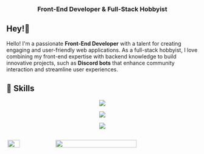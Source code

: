 <h3 align="center">Front-End Developer &amp; Full-Stack Hobbyist</h3>

## Hey!👋
Hello! I'm a passionate **Front-End Developer** with a talent for creating engaging and user-friendly web applications. As a full-stack hobbyist, I love combining my front-end expertise with backend knowledge to build innovative projects, such as **Discord bots** that enhance community interaction and streamline user experiences.


## 🚀 Skills
<p align="center">
    <a href="https://skillicons.dev">
        <img src="https://skillicons.dev/icons?i=html,css,js,ts,tailwind,sass,lua" />
    </a>
</p>
<p align="center">
    <a href="https://skillicons.dev">
        <img src="https://skillicons.dev/icons?i=nuxt,vue,react,nodejs,discord,discordjs" />
    </a>
</p>
<p align="center">
    <a href="https://skillicons.dev">
        <img src="https://skillicons.dev/icons?i=py,mysql,sqlite,sequelize" />
    </a>
</p>

##
<div style="display: flex; flex-wrap: nowrap;">
  <img src="https://github-readme-stats-theta-five-80.vercel.app/api/top-langs?username=G-Nith&count_private=true&layout=donut&langs_count=8&theme=github_dark_dimmed" width="25%" align="right" />
  <img src="https://i.imgur.com/3bzvn8E.png" width="65%" align="left"/>
</div>
<div style="clear: both;"></div>


